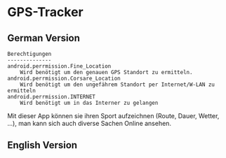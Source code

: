 GPS-Tracker
===========

German Version  
--------------


	Berechtigungen
	--------------
	android.perrmission.Fine_Location
		Wird benötigt um den genauen GPS Standort zu ermitteln.
	android.perrmission.Corsare_Location
		Wird benötigt um den ungefährem Standort per Internet/W-LAN zu ermitteln
	android.perrmission.INTERNET
		Wird benötigt um in das Interner zu gelangen


Mit dieser App können sie ihren Sport aufzeichnen (Route, Dauer, Wetter, ...), man kann sich auch diverse Sachen Online ansehen.



English Version
---------------
